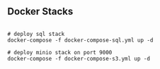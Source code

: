 ## Docker Stacks

```shell

# deploy sql stack
docker-compose -f docker-compose-sql.yml up -d

# deploy minio stack on port 9000
docker-compose -f docker-compose-s3.yml up -d
```